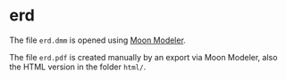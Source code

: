 # erd

The file `erd.dmm` is opened using [Moon Modeler](https://www.datensen.com/data-modeling/moon-modeler-for-databases.html).

The file `erd.pdf` is created manually by an export via Moon Modeler, also the HTML version in the folder `html/`.
